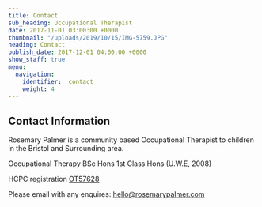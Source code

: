 ```yaml
---
title: Contact
sub_heading: Occupational Therapist
date: 2017-11-01 03:00:00 +0000
thumbnail: "/uploads/2019/10/15/IMG-5759.JPG"
heading: Contact
publish_date: 2017-12-01 04:00:00 +0000
show_staff: true
menu:
  navigation:
    identifier: _contact
    weight: 4
---
```


## Contact Information

Rosemary Palmer is a community based Occupational Therapist to children in the Bristol and Surrounding area.  

Occupational Therapy BSc Hons 1st Class Hons (U.W.E, 2008)

HCPC registration <a href="https://www.hcpc-uk.org/check-the-register/professional-registration-detail/?query=OT57628&profession=OT">OT57628</a>

Please email with any enquires: 
<a href="mailto:hello@rosemarypalmer.com" title="hello@rosemarypalmer.com">hello@rosemarypalmer.com</a>
